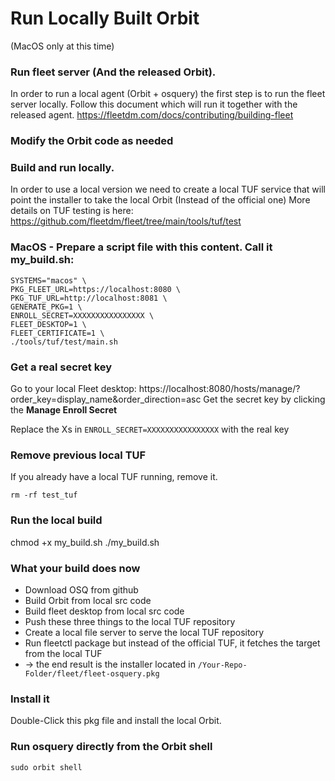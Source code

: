 # Run Locally Built Orbit 
(MacOS only at this time)


### Run fleet server (And the released Orbit).
In order to run a local agent (Orbit + osquery) the first step is to run the fleet server locally.
Follow this document which will run it together with the released agent.
https://fleetdm.com/docs/contributing/building-fleet

### Modify the Orbit code as needed

### Build and run locally.
In order to use a local version we need to create a local TUF service that will point the installer to take the local Orbit (Instead of the official one)
More details on TUF testing is here:
https://github.com/fleetdm/fleet/tree/main/tools/tuf/test


### MacOS - Prepare a script file with this content. Call it my_build.sh:
```
SYSTEMS="macos" \
PKG_FLEET_URL=https://localhost:8080 \
PKG_TUF_URL=http://localhost:8081 \
GENERATE_PKG=1 \
ENROLL_SECRET=XXXXXXXXXXXXXXXX \
FLEET_DESKTOP=1 \
FLEET_CERTIFICATE=1 \
./tools/tuf/test/main.sh
```
### Get a real secret key

Go to your local Fleet desktop:
https://localhost:8080/hosts/manage/?order_key=display_name&order_direction=asc
Get the secret key by clicking the __Manage Enroll Secret__

Replace the Xs in ```ENROLL_SECRET=XXXXXXXXXXXXXXXX``` with the real key

### Remove previous local TUF
If you already have a local TUF running, remove it.

```rm -rf test_tuf```

### Run the local build
chmod +x my_build.sh
./my_build.sh

### What your build does now
- Download OSQ from github
- Build Orbit from local src code
- Build fleet desktop from local src code
- Push these three things to the local TUF repository
- Create a local file server to serve the local TUF repository
- Run fleetctl package but instead of the official TUF, it fetches the target from the local TUF
- → the end result is the installer located in ```/Your-Repo-Folder/fleet/fleet-osquery.pkg```

### Install it
Double-Click this pkg file and install the local Orbit.

### Run osquery directly from the Orbit shell
```sudo orbit shell```


<meta name="pageOrderInSection" value="100">
